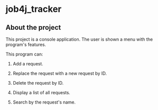 # job4j_tracker

## About the project

This project is a console application. The user is shown a menu with the program's features.

This program can:

1. Add a request.

2. Replace the request with a new request by ID.

3. Delete the request by ID.

4. Display a list of all requests.

5. Search by the request's name.